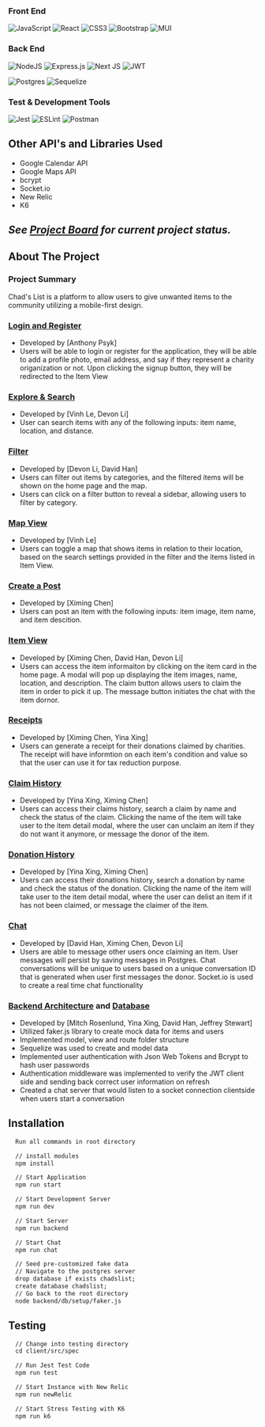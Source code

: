 ### Front End
![JavaScript](https://img.shields.io/badge/javascript-%23323330.svg?style=for-the-badge&logo=javascript&logoColor=%23F7DF1E)
![React](https://img.shields.io/badge/react-%2320232a.svg?style=for-the-badge&logo=react&logoColor=%2361DAFB)
![CSS3](https://img.shields.io/badge/css3-%231572B6.svg?style=for-the-badge&logo=css3&logoColor=white)
![Bootstrap](https://img.shields.io/badge/bootstrap-%23563D7C.svg?style=for-the-badge&logo=bootstrap&logoColor=white)
![MUI](https://img.shields.io/badge/MUI-%230081CB.svg?style=for-the-badge&logo=material-ui&logoColor=white)

### Back End
![NodeJS](https://img.shields.io/badge/node.js-6DA55F?style=for-the-badge&logo=node.js&logoColor=white)
![Express.js](https://img.shields.io/badge/express.js-%23404d59.svg?style=for-the-badge&logo=express&logoColor=%2361DAFB)
![Next JS](https://img.shields.io/badge/Next-black?style=for-the-badge&logo=next.js&logoColor=white)
![JWT](https://img.shields.io/badge/JWT-black?style=for-the-badge&logo=JSON%20web%20tokens)

![Postgres](https://img.shields.io/badge/postgres-%23316192.svg?style=for-the-badge&logo=postgresql&logoColor=white)
![Sequelize](https://img.shields.io/badge/Sequelize-52B0E7?style=for-the-badge&logo=Sequelize&logoColor=white)

### Test & Development Tools
![Jest](https://img.shields.io/badge/-jest-%23C21325?style=for-the-badge&logo=jest&logoColor=white)
![ESLint](https://img.shields.io/badge/ESLint-4B3263?style=for-the-badge&logo=eslint&logoColor=white)
![Postman](https://img.shields.io/badge/Postman-FF6C37?style=for-the-badge&logo=postman&logoColor=white)

## Other API's and Libraries Used
- Google Calendar API
- Google Maps API
- bcrypt
- Socket.io
- New Relic
- K6

## *See [Project Board](https://trello.com/b/yY2RbvWd/agile-sprint-board) for current project status.*

## About The Project

### Project Summary
Chad's List is a platform to allow users to give unwanted items to the community utilizing a mobile-first design.

### [Login and Register](components/)
- Developed by [Anthony Psyk]
- Users will be able to login or register for the application, they will be able to add a profile photo, email address, and say if they represent a charity origanization or not. Upon clicking the signup button, they will be redirected to the Item View

### [Explore & Search](components/)
- Developed by [Vinh Le, Devon Li]
- User can search items with any of the following inputs: item name, location, and distance.

### [Filter](components/)
- Developed by [Devon Li, David Han]
- Users can filter out items by categories, and the filtered items will be shown on the home page and the map.
- Users can click on a filter button to reveal a sidebar, allowing users to filter by category.

### [Map View](components/)
- Developed by [Vinh Le]
- Users can toggle a map that shows items in relation to their location, based on the search settings provided in the filter and the items listed in Item View.

### [Create a Post](components/)
- Developed by [Ximing Chen]
- Users can post an item with the following inputs: item image, item name, and item descition.

### [Item View](components/)
- Developed by [Ximing Chen, David Han, Devon Li]
- Users can access the item informaiton by clicking on the item card in the home page. A modal will pop up displaying the item images, name, location, and description. The claim button allows users to claim the item in order to pick it up. The message button initiates the chat with the item dornor.

### [Receipts](pages/history/)
- Developed by [Ximing Chen, Yina Xing]
- Users can generate a receipt for their donations claimed by charities. The receipt will have informtion on each item's condition and value so that the user can use it for tax reduction purpose.

### [Claim History](pages/history/)
- Developed by [Yina Xing, Ximing Chen]
- Users can access their claims history, search a claim by name and check the status of the claim. Clicking the name of the item will take user to the item detail modal, where the user can unclaim an item if they do not want it anymore, or message the donor of the item.

### [Donation History](pages/history/)
- Developed by [Yina Xing, Ximing Chen]
- Users can access their donations history, search a donation by name and check the status of the donation. Clicking the name of the item will take user to the item detail modal, where the user can delist an item if it has not been claimed, or message the claimer of the item.

### [Chat](pages/chat)
- Developed by [David Han, Ximing Chen, Devon Li]
- Users are able to message other users once claiming an item. User messages will persist by saving messages in Postgres. Chat conversations will be unique to users based on a unique conversation ID that is generated when user first messages the donor. Socket.io is used to create a real time chat functionality

### [Backend Architecture](backend/) and [Database](backend/)
- Developed by [Mitch Rosenlund, Yina Xing, David Han, Jeffrey Stewart]
- Utilized faker.js library to create mock data for items and users
- Implemented model, view and route folder structure
- Sequelize was used to create and model data
- Implemented user authentication with Json Web Tokens and Bcrypt to hash user passwords
- Authentication middleware was implemented to verify the JWT client side and sending back correct user information on refresh
- Created a chat server that would listen to a socket connection clientside when users start a conversation

## Installation

```html
  Run all commands in root directory

  // install modules
  npm install

  // Start Application
  npm run start

  // Start Development Server
  npm run dev

  // Start Server
  npm run backend

  // Start Chat
  npm run chat

  // Seed pre-customized fake data
  // Navigate to the postgres server
  drop database if exists chadslist;
  create database chadslist;
  // Go back to the root directory
  node backend/db/setup/faker.js
```

## Testing
```html
  // Change into testing directory
  cd client/src/spec

  // Run Jest Test Code
  npm run test

  // Start Instance with New Relic
  npm run newRelic

  // Start Stress Testing with K6
  npm run k6
```

